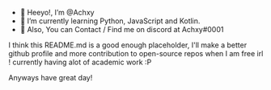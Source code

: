 - 👋 Heeyo!, I’m @Achxy
- 🌱 I’m currently learning Python, JavaScript and Kotlin.
- 🎁 Also, You can Contact / Find me on discord at Achxy#0001

I think this README.md is a good enough placeholder, I'll make a better github profile and more contribution to open-source repos when I am free irl ! 
currently having alot of academic work :P

Anyways have great day!

<!---
Achxy/Achxy is a ✨ special ✨ repository because its `README.md` (this file) appears on your GitHub profile.
You can click the Preview link to take a look at your changes.
--->
